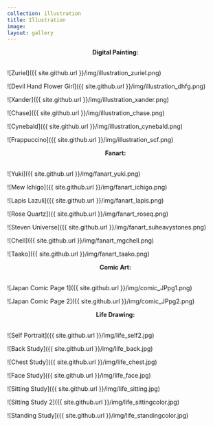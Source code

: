 ```yaml
---
collection: illustration
title: Illustration
image: 
layout: gallery
---
```

<div align="center"><b>Digital Painting:</b></div><br/>

![Zuriel]({{ site.github.url }}/img/illustration_zuriel.png)

![Devil Hand Flower Girl]({{ site.github.url }}/img/illustration_dhfg.png)

![Xander]({{ site.github.url }}/img/illustration_xander.png)

![Chase]({{ site.github.url }}/img/illustration_chase.png)

![Cynebald]({{ site.github.url }}/img/illustration_cynebald.png)

![Frappuccino]({{ site.github.url }}/img/illustration_scf.png)  


<div align="center"><b>Fanart:</b></div><br/>

![Yuki]({{ site.github.url }}/img/fanart_yuki.png)

![Mew Ichigo]({{ site.github.url }}/img/fanart_ichigo.png)

![Lapis Lazuli]({{ site.github.url }}/img/fanart_lapis.png)

![Rose Quartz]({{ site.github.url }}/img/fanart_roseq.png)

![Steven Universe]({{ site.github.url }}/img/fanart_suheavystones.png)

![Chell]({{ site.github.url }}/img/fanart_mgchell.png)

![Taako]({{ site.github.url }}/img/fanart_taako.png)  

  
<div align="center"><b>Comic Art:</b></div><br/>

![Japan Comic Page 1]({{ site.github.url }}/img/comic_JPpg1.png)

![Japan Comic Page 2]({{ site.github.url }}/img/comic_JPpg2.png)  


<div align="center"><b>Life Drawing:</b></div><br/>

![Self Portrait]({{ site.github.url }}/img/life_self2.jpg)

![Back Study]({{ site.github.url }}/img/life_back.jpg)

![Chest Study]({{ site.github.url }}/img/life_chest.jpg)

![Face Study]({{ site.github.url }}/img/life_face.jpg)

![Sitting Study]({{ site.github.url }}/img/life_sitting.jpg)

![Sitting Study 2]({{ site.github.url }}/img/life_sittingcolor.jpg)

![Standing Study]({{ site.github.url }}/img/life_standingcolor.jpg)
